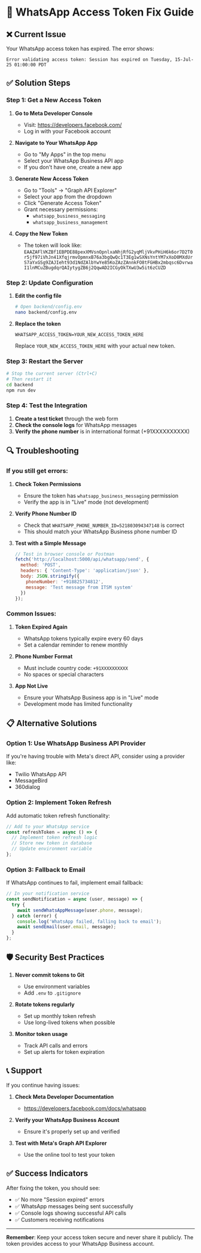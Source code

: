# 🔧 WhatsApp Access Token Fix Guide

## ❌ Current Issue
Your WhatsApp access token has expired. The error shows:
```
Error validating access token: Session has expired on Tuesday, 15-Jul-25 01:00:00 PDT
```

## ✅ Solution Steps

### Step 1: Get a New Access Token

1. **Go to Meta Developer Console**
   - Visit: https://developers.facebook.com/
   - Log in with your Facebook account

2. **Navigate to Your WhatsApp App**
   - Go to "My Apps" in the top menu
   - Select your WhatsApp Business API app
   - If you don't have one, create a new app

3. **Generate New Access Token**
   - Go to "Tools" → "Graph API Explorer"
   - Select your app from the dropdown
   - Click "Generate Access Token"
   - Grant necessary permissions:
     - `whatsapp_business_messaging`
     - `whatsapp_business_management`

4. **Copy the New Token**
   - The token will look like: `EAAZAFlVKZBf1EBPDE88pexXMVsnOpnlxaNhjRfG2yqMljVkvPHiH6k6or7D2T0r5jf97iVhJn41XfqjrmvOpmnxB76a3bgQwQc1T3Eg1wSXNsYntYM7xXoD0MXdUrS7aYxGSg9ZAJIeht93d1NdZAlbYwYe85KoZAzZAnnkFO8tFGHBx2mbqsc6DvrwaI1lnMCuZBugdqrQAIytygZB6j2QqwAD2ICGyOkTXwU3w5it6zCUZD`

### Step 2: Update Configuration

1. **Edit the config file**
   ```bash
   # Open backend/config.env
   nano backend/config.env
   ```

2. **Replace the token**
   ```env
   WHATSAPP_ACCESS_TOKEN=YOUR_NEW_ACCESS_TOKEN_HERE
   ```
   Replace `YOUR_NEW_ACCESS_TOKEN_HERE` with your actual new token.

### Step 3: Restart the Server

```bash
# Stop the current server (Ctrl+C)
# Then restart it
cd backend
npm run dev
```

### Step 4: Test the Integration

1. **Create a test ticket** through the web form
2. **Check the console logs** for WhatsApp messages
3. **Verify the phone number** is in international format (+91XXXXXXXXXX)

## 🔍 Troubleshooting

### If you still get errors:

1. **Check Token Permissions**
   - Ensure the token has `whatsapp_business_messaging` permission
   - Verify the app is in "Live" mode (not development)

2. **Verify Phone Number ID**
   - Check that `WHATSAPP_PHONE_NUMBER_ID=521803094347148` is correct
   - This should match your WhatsApp Business phone number ID

3. **Test with a Simple Message**
   ```javascript
   // Test in browser console or Postman
   fetch('http://localhost:5000/api/whatsapp/send', {
     method: 'POST',
     headers: { 'Content-Type': 'application/json' },
     body: JSON.stringify({
       phoneNumber: '+918825734812',
       message: 'Test message from ITSM system'
     })
   });
   ```

### Common Issues:

1. **Token Expired Again**
   - WhatsApp tokens typically expire every 60 days
   - Set a calendar reminder to renew monthly

2. **Phone Number Format**
   - Must include country code: `+91XXXXXXXXXX`
   - No spaces or special characters

3. **App Not Live**
   - Ensure your WhatsApp Business app is in "Live" mode
   - Development mode has limited functionality

## 📋 Alternative Solutions

### Option 1: Use WhatsApp Business API Provider
If you're having trouble with Meta's direct API, consider using a provider like:
- Twilio WhatsApp API
- MessageBird
- 360dialog

### Option 2: Implement Token Refresh
Add automatic token refresh functionality:

```javascript
// Add to your WhatsApp service
const refreshToken = async () => {
  // Implement token refresh logic
  // Store new token in database
  // Update environment variable
};
```

### Option 3: Fallback to Email
If WhatsApp continues to fail, implement email fallback:

```javascript
// In your notification service
const sendNotification = async (user, message) => {
  try {
    await sendWhatsAppMessage(user.phone, message);
  } catch (error) {
    console.log('WhatsApp failed, falling back to email');
    await sendEmail(user.email, message);
  }
};
```

## 🛡️ Security Best Practices

1. **Never commit tokens to Git**
   - Use environment variables
   - Add `.env` to `.gitignore`

2. **Rotate tokens regularly**
   - Set up monthly token refresh
   - Use long-lived tokens when possible

3. **Monitor token usage**
   - Track API calls and errors
   - Set up alerts for token expiration

## 📞 Support

If you continue having issues:

1. **Check Meta Developer Documentation**
   - https://developers.facebook.com/docs/whatsapp

2. **Verify your WhatsApp Business Account**
   - Ensure it's properly set up and verified

3. **Test with Meta's Graph API Explorer**
   - Use the online tool to test your token

## ✅ Success Indicators

After fixing the token, you should see:
- ✅ No more "Session expired" errors
- ✅ WhatsApp messages being sent successfully
- ✅ Console logs showing successful API calls
- ✅ Customers receiving notifications

---

**Remember**: Keep your access token secure and never share it publicly. The token provides access to your WhatsApp Business account. 